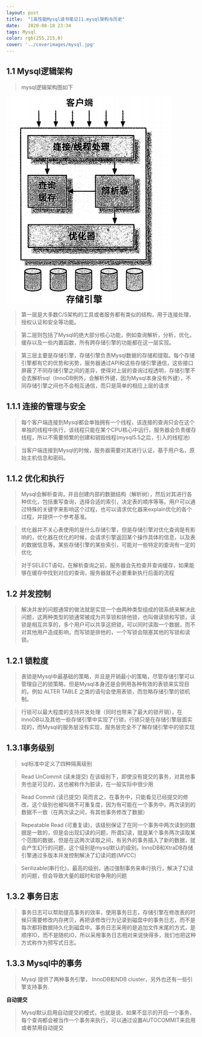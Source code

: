 ```yaml
---
layout: post
title:  "[高性能Mysql读书笔记]1.mysql架构与历史"
date:   2020-08-18 23:34
tags: Mysql
color: rgb(255,215,0)
cover: '../coverimages/mysql.jpg'
---
```


## 1.1 Mysql逻辑架构

> mysql逻辑架构图如下

![enter description here](https://raw.githubusercontent.com/LazystudentCH/blogImage/master/2020/8/18/[高性能Mysql读书笔记]1.mysql架构与历史/1597761013970.png)

> 第一层是大多数C/S架构的工具或者服务都有类似的结构，用于连接处理，授权认证和安全等功能。

> 第二层则包括了Mysql的绝大部分核心功能，例如查询解析，分析，优化，缓存以及一些内置函数，所有跨存储引擎的功能都在这一层实现。

> 第三层主要是存储引擎，存储引擎负责Mysql数据的存储和提取。每个存储引擎都有它的优势和劣势，服务器通过API和这些存储引擎通信，这些接口屏蔽了不同存储引擎之间的差异，使得对上层的查询过程透明，存储引擎不会去解析sql（InnoDB例外，会解析外键，因为Mysql本身没有外键），不同存储引擎之间也不会相互通信，而只是简单的相应上层的请求

## 1.1.1 连接的管理与安全
> 每个客户端连接到Mysql都会单独拥有一个线程，该连接的查询只会在这个单独的线程中执行，该线程只能在某个CPU核心中运行，服务器会负责缓存线程，所以不需要频繁的创建和销毁线程(mysql5.5之后，引入的线程池)

> 当客户端连接到Mysql的时候，服务器需要对其进行认证，基于用户名，原始主机信息和密码。

## 1.1.2 优化和执行

> Mysql会解析查询，并且创建内部的数据结构（解析树），然后对其进行各种优化，包括重写查询，选择合适的索引，决定表的顺序等等。用户可以通过特殊的关键字来影响这个过程，也可以请求优化器来explain优化的各个过程，并提供一个参考基准。

>优化器并不关心表使用的是什么存储引擎，但是存储引擎对优化查询是有影响的，优化器在优化的时候，会请求引擎返回某个操作具体的信息，以及表的数据信息等。某些存储引擎的某些索引，可能对一些特定的查询有一定的优化

> 对于SELECT语句，在解析查询之前，服务器会先检查并查询缓存，如果能够在缓存中找到对应的查询，服务器就不必要重新执行后面的流程

## 1.2 并发控制
> 解决并发的问题通常的做法就是实现一个由两种类型组成的锁系统来解决此问题，这两种类型的锁通常被成为共享锁和排他锁，也叫做读锁和写锁，读锁是相互共享的，多个用户可以共享这把锁，可以同时读取一个数据，而不对其他用户造成影响，而写锁是排他的，一个写锁会阻塞其他的写锁和读锁。

## 1.2.1 锁粒度
> 表锁是Mysql中最基础的策略，并且是开销最小的策略，尽管存储引擎可以管理自己的锁策略，但是Mysql本身还是会例用各种有效的表锁来实现目的。例如 ALTER TABLE 之类的语句会使用表锁，而忽略存储引擎的锁机制。

>行锁可以最大程度的支持并发处理（同时也带来了最大的锁开销），在InnoDB以及其他一些存储引擎中实现了行锁，行锁只是在存储引擎层面实现的，而Mysql的服务层没有实现，服务层完全不了解存储引擎中的锁实现


## 1.3.1事务级别

> sql标准中定义了四种隔离级别

>Read UnCommit (读未提交) 在该级别下，即使没有提交的事务，对其他事务也是可见的，这也被称作为脏读，在一般实际中很少用

> Read Commit (读已提交) 简而言之，在事务中，只能看见已经提交的修改，这个级别也被叫做不可重复度，因为有可能在一个事务中，两次读到的数据不一致（在两次读之间，有其他事务修改了数据）

>Repeatable Read (可重复读)，该级别保证了在同一个事务中两次读到的数据是一致的，但是会出现幻读的问题，所谓幻读，就是某个事务两次读取某个范围的数据，但是在这两次读取之间，有另外的事务插入了新的数据，就会产生幻行的问题，这个级别是mysql默认的级别。InnoDB和XtraDB存储引擎通过多版本并发控制解决了幻读问题(MVCC)

>Serilizable(串行化)，最高的级别，通过强制事务来串行执行，解决了幻读的问题，但会导致大量的超时和锁争用的问题

## 1.3.2 事务日志

> 事务日志可以帮助提高事务的效率，使用事务日志，存储引擎在修改表的时候只需要修改内存拷贝，再把该修改行为记录到磁盘中的事务日志，而不是每次都将数据持久化到磁盘中。事务日志采用的是追加文件末尾的方式，是顺序IO，而不是随机IO，所以采用事务日志相对来说快得多，我们也把这种方式称作为预写式日志。

## 1.3.3 Mysql中的事务
>Mysql 提供了两种事务引擎， InnoDB和NDB cluster，另外也还有一些引擎支持事务.

**自动提交**
> Mysql默认启用自动提交的模式，也就是说，如果不显示的开启一个事务，每个查询都会被当作一个事务来执行，可以通过设置AUTOCOMMIT来启用或者禁用自动提交